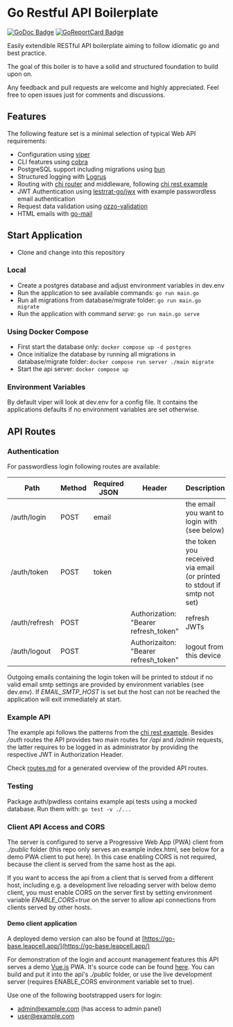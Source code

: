 # Go Restful API Boilerplate

[![GoDoc Badge]][godoc] [![GoReportCard Badge]][goreportcard]

Easily extendible RESTful API boilerplate aiming to follow idiomatic go and best practice.

The goal of this boiler is to have a solid and structured foundation to build upon on.

Any feedback and pull requests are welcome and highly appreciated. Feel free to open issues just for comments and discussions.

## Features

The following feature set is a minimal selection of typical Web API requirements:

- Configuration using [viper](https://github.com/spf13/viper)
- CLI features using [cobra](https://github.com/spf13/cobra)
- PostgreSQL support including migrations using [bun](https://github.com/uptrace/bun)
- Structured logging with [Logrus](https://github.com/sirupsen/logrus)
- Routing with [chi router](https://github.com/go-chi/chi) and middleware, following [chi rest example](https://github.com/go-chi/chi/tree/master/_examples/rest)
- JWT Authentication using [lestrrat-go/jwx](https://github.com/lestrrat-go/jwx) with example passwordless email authentication
- Request data validation using [ozzo-validation](https://github.com/go-ozzo/ozzo-validation)
- HTML emails with [go-mail](https://github.com/go-mail/mail)

## Start Application

- Clone and change into this repository

### Local

- Create a postgres database and adjust environment variables in dev.env
- Run the application to see available commands: `go run main.go`
- Run all migrations from database/migrate folder: `go run main.go migrate`
- Run the application with command _serve_: `go run main.go serve`

### Using Docker Compose

- First start the database only: `docker compose up -d postgres`
- Once initialize the database by running all migrations in database/migrate folder: `docker compose run server ./main migrate`
- Start the api server: `docker compose up`

### Environment Variables

By default viper will look at dev.env for a config file. It contains the applications defaults if no environment variables are set otherwise.

## API Routes

### Authentication

For passwordless login following routes are available:

| Path          | Method | Required JSON | Header                                | Description                                                             |
| ------------- | ------ | ------------- | ------------------------------------- | ----------------------------------------------------------------------- |
| /auth/login   | POST   | email         |                                       | the email you want to login with (see below)                            |
| /auth/token   | POST   | token         |                                       | the token you received via email (or printed to stdout if smtp not set) |
| /auth/refresh | POST   |               | Authorization: "Bearer refresh_token" | refresh JWTs                                                            |
| /auth/logout  | POST   |               | Authorizaiton: "Bearer refresh_token" | logout from this device                                                 |

Outgoing emails containing the login token will be printed to stdout if no valid email smtp settings are provided by environment variables (see dev.env). If _EMAIL_SMTP_HOST_ is set but the host can not be reached the application will exit immediately at start.

### Example API

The example api follows the patterns from the [chi rest example](https://github.com/go-chi/chi/tree/master/_examples/rest). Besides _/auth_ routes the API provides two main routes for _/api_ and _/admin_ requests, the latter requires to be logged in as administrator by providing the respective JWT in Authorization Header.

Check [routes.md](routes.md) for a generated overview of the provided API routes.

### Testing

Package auth/pwdless contains example api tests using a mocked database. Run them with: `go test -v ./...`

### Client API Access and CORS

The server is configured to serve a Progressive Web App (PWA) client from _./public_ folder (this repo only serves an example index.html, see below for a demo PWA client to put here). In this case enabling CORS is not required, because the client is served from the same host as the api.

If you want to access the api from a client that is served from a different host, including e.g. a development live reloading server with below demo client, you must enable CORS on the server first by setting environment variable _ENABLE_CORS=true_ on the server to allow api connections from clients served by other hosts.

#### Demo client application

A deployed demo version can also be found at [https://go-base.leapcell.app/](https://go-base.leapcell.app/)

For demonstration of the login and account management features this API serves a demo [Vue.js](https://vuejs.org) PWA. It's source code can be found [here](https://github.com/dhax/go-base-vue). You can build and put it into the api's _./public_ folder, or use the live development server (requires ENABLE_CORS environment variable set to true).

Use one of the following bootstrapped users for login:

- <admin@example.com> (has access to admin panel)
- <user@example.com>

[godoc]: https://godoc.org/github.com/dhax/go-base
[godoc badge]: https://godoc.org/github.com/dhax/go-base?status.svg
[goreportcard]: https://goreportcard.com/report/github.com/dhax/go-base
[goreportcard badge]: https://goreportcard.com/badge/github.com/dhax/go-base

